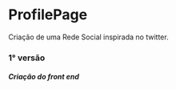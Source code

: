 # ProfilePage

Criação de uma Rede Social inspirada no twitter.

### 1° versão 
##### Criação do front end

